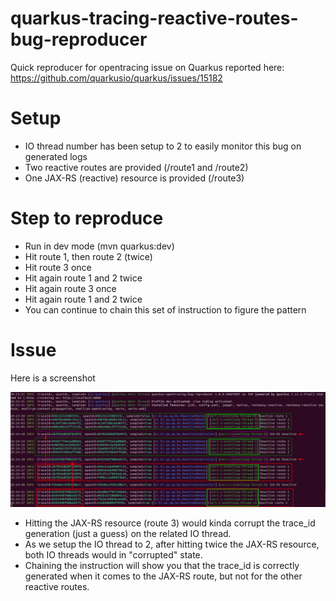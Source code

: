 # quarkus-tracing-reactive-routes-bug-reproducer
Quick reproducer for opentracing issue on Quarkus reported here:
https://github.com/quarkusio/quarkus/issues/15182

# Setup

- IO thread number has been setup to 2 to easily monitor this bug on generated logs
- Two reactive routes are provided (/route1 and /route2)
- One JAX-RS (reactive) resource is provided (/route3)

# Step to reproduce

- Run in dev mode (mvn quarkus:dev)
- Hit route 1, then route 2 (twice)
- Hit route 3 once
- Hit again route 1 and 2 twice
- Hit again route 3 once
- Hit again route 1 and 2 twice
- You can continue to chain this set of instruction to figure the pattern

# Issue

Here is a screenshot

![Bug](screenshot.png)

- Hitting the JAX-RS resource (route 3) would kinda corrupt the trace_id generation (just a guess) on the related IO thread.
- As we setup the IO thread to 2, after hitting twice the JAX-RS resource, both IO threads would in "corrupted" state.
- Chaining the instruction will show you that the trace_id is correctly generated when it comes to the JAX-RS route, but not for the other reactive routes.
